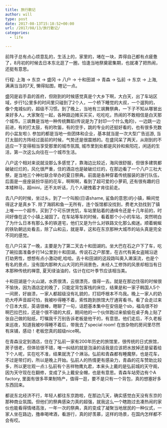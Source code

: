 ```yaml
---
title: 旅行散记
author: will
type: post
date: 2017-08-13T15:18:52+00:00
url: /2017/08/13/旅行散记/
categories:
  - life

---
```

前阵子总有点心烦意乱的，生活上的，家里的，堵在一块，弄得自己都有点疲惫了，8月初的时候去日本东北逛了一圈，恰逢当地祭奠密集期，也就凑了把热闹，还挺有意思。

行程: 上海 -> 东京 -> 盛冈 -> 八户 -> 十和田湖 -> 青森 -> 弘前 -> 东京 -> 上海, 满满当当的7天, 懒得贴图，瞎记一点。

盛冈是岩手县的首府，但刚到的时候感觉真是个大乡下啊，大白天，出了车站区域，步行1公里多的时间里只碰到了2个人，一个桥下睡觉的大叔，一个遛狗的，像个鬼城似的，超级不习惯。到了晚上，当地有三飒舞祭典，一下子不知从哪冒出来好多人。大家聚在一起，各种路边摊买买买，吃吃吃，热闹的不敢相信是白天那个城市。三飒舞是当地一种传统舞蹈(传说是为了封印一个什么鬼的)，一边跳一边前进，有的打太鼓，有的吹笛，有的空手，跳的专业的还挺好看的，也有很多充数的小盆友啦:). 参加的都是当地一些团体和企业，基本就当是一次大型广告巡游, 当打太鼓的方阵经过面前的时候，气势还是很震撼的。在盛冈呆了两天，从刚到的不适应一下变得相当享受那里的城市氛围, 城市里到处都是风铃和紫阳花，闲适的生活，第一次这么向往在一个城市生活。

八户这个相对来说就没那么多感觉了，靠海边比较近，海风很舒服，但很多建筑都破破烂烂的，风化很严重，住的酒店也是破破烂烂的，在那边看了一个八户三社大祭，是当地三个神社联合举办的夏日祭典。前面是各种穿着传统服装的游行队伍，后面是一座座装扮华丽的花车，啊啊啊，看到了超可爱的小萝莉, 还有很有趣的日本矮种马，超mini，还不太听话，几个人硬拽着才肯往前走。

去八户的时候，坐过头，到了一个叫鲛(日语shame, 鲨鱼的意思)的小镇，瞬间觉得这才是真乡下. 除了海鸥和鱼一无所有，连个饭馆都没找到，费老大劲找到了镇上唯一一个超市，买到了个可乐饼充饥，车站里贴着的通缉令还是十几年前的，时间好像在这个小镇上凝固了。在车站等车的时候，看着那个小小的车站，突然明白了为什么日本有那么多的铁道宅，他们又是为什么对铁路文化那么痴迷。顺着蜿蜒的铁轨朝远处看去，除了山和云，就是草，这和在东京那种大城市的站头真是完全不同的感觉。

在八户只呆了一晚，主要是为了第二天去十和田湖的。坐大巴在石之户下了车，吃了碗拉面准备步行14公里到十和田湖。传说石之户那里，在古代有美女盗贼沿途打劫男性，想想有点小激动呢,哈哈。去十和田湖的这段路叫奥入濑溪流，也是个有名的景点，没有国内那种大山大河的开阔景色，未经人工修饰的风景却相当有日本那种传统的禅意, 夏天绿油油的，估计在红叶季节应该相当美。

十和田湖是个火山湖，水质很清，云很漂亮，值得一去。就是在那边住宿的时候很不愉快，因为酒店定的晚了，只能定背包客栈的床位，结果是和一家子韩国人5个一间房，好崩溃，一家人都超级没有礼貌的，打招呼根本不鸟我。晚上一家人的奶奶大呼声音超可怕，我被吵得睡不着，索性跑到旅馆大厅通宵看书。看了会走过来个日本大叔，英语很棒，瞎聊了一句，话题基本集中在安倍是个sb，福岛很不妙啊巴拉巴拉，还是个很不错的大叔，期间他的一个伙伴跑过来偷偷在桌子角上贴了张自己做的贴纸，叮嘱我千万别告诉老板是他干的，有意思。他们走后，不久老板来巡夜，知道我被吵得睡不着后，带我去了special room! 在放杂物的房间里尽然有床铺，感动！老板您真的超级nice啊。

在青森没定到酒店，住在了弘前一家有200年历史的旅馆里，很传统的日式旅馆，房子很老，但体验很不错，唯一纠结的就是泡澡的话我是应该把水放掉还是留着给下个人呢，实在吃不准，结果就洗了个淋浴。弘前和青森都有睡魔祭，也是花车，不过是带灯的，所以是晚上开始。弘前人的热情更有感染力，青森的花车赞助比较多，所以更壮观一点:).弘前有个吉祥物鹰丸君，本来头上戴的是弘前城的天守阁，因为天守现在在翻修，变成了头上戴安全帽，也是有意思。青森车站旁边有个A factory, 里面有很多苹果制特产，值得一逛，要不是只有一个背包，真的想塞好多东西回来。

都说东北经济不行，年轻人都往东京跑啦，在那边几天，确实感觉白天没有东京的那种商业氛围。但他们的祭典感染力真的超强，就我这么一个瞎跑过去凑热闹的家伙也能看得情绪高涨，一年一次的祭典，真的变成了凝聚当地居民的一种仪式，一家人坐在路边，撸串喝啤酒，看游行，真的好羡慕，这样的场景，在国内怎样都不会有哎。